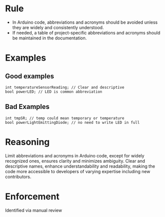 # Rule
- In Arduino code, abbreviations and acronyms should be avoided unless they are widely and consistently understood.
- If needed, a table of project-specific abbreviations and acronyms should be maintained in the documentation.

# Examples
## Good examples
```
int temperatureSensorReading; // Clear and descriptive
bool powerLED; // LED is common abbreviation
```
## Bad Examples
```
int tmpSR; // temp could mean temporary or temperature
bool powerLightEmittingDiode; // no need to write LED in full
```

# Reasoning
Limit abbreviations and acronyms in Arduino code, except for widely recognized ones, ensures clarity and minimizes ambiguity. Clear and descriptive names, enhance understandability and readability, making the code more accessible to developers of varying expertise including new contributors.

# Enforcement
Identified via manual review